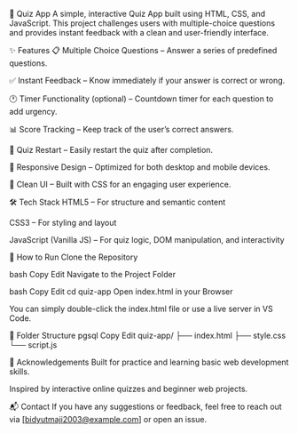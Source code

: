 🧠 Quiz App
A simple, interactive Quiz App built using HTML, CSS, and JavaScript. This project challenges users with multiple-choice questions and provides instant feedback with a clean and user-friendly interface.

✨ Features
📋 Multiple Choice Questions – Answer a series of predefined questions.

✅ Instant Feedback – Know immediately if your answer is correct or wrong.

🕐 Timer Functionality (optional) – Countdown timer for each question to add urgency.

📊 Score Tracking – Keep track of the user’s correct answers.

🔁 Quiz Restart – Easily restart the quiz after completion.

📱 Responsive Design – Optimized for both desktop and mobile devices.

🎨 Clean UI – Built with CSS for an engaging user experience.

🛠️ Tech Stack
HTML5 – For structure and semantic content

CSS3 – For styling and layout

JavaScript (Vanilla JS) – For quiz logic, DOM manipulation, and interactivity

🚀 How to Run
Clone the Repository

bash
Copy
Edit
Navigate to the Project Folder

bash
Copy
Edit
cd quiz-app
Open index.html in your Browser

You can simply double-click the index.html file or use a live server in VS Code.

📁 Folder Structure
pgsql
Copy
Edit
quiz-app/
├── index.html
├── style.css
└── script.js  

🙌 Acknowledgements
Built for practice and learning basic web development skills.

Inspired by interactive online quizzes and beginner web projects.

📬 Contact
If you have any suggestions or feedback, feel free to reach out via [bidyutmaji2003@example.com] or open an issue.  
